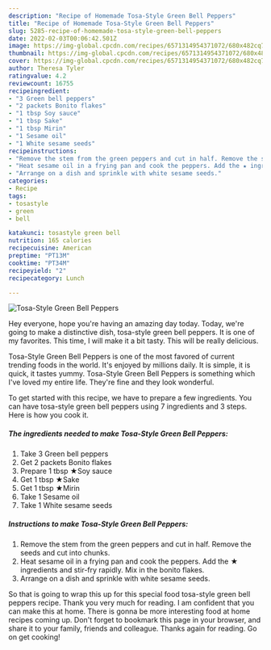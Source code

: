 ```yaml
---
description: "Recipe of Homemade Tosa-Style Green Bell Peppers"
title: "Recipe of Homemade Tosa-Style Green Bell Peppers"
slug: 5285-recipe-of-homemade-tosa-style-green-bell-peppers
date: 2022-02-03T00:06:42.501Z
image: https://img-global.cpcdn.com/recipes/6571314954371072/680x482cq70/tosa-style-green-bell-peppers-recipe-main-photo.jpg
thumbnail: https://img-global.cpcdn.com/recipes/6571314954371072/680x482cq70/tosa-style-green-bell-peppers-recipe-main-photo.jpg
cover: https://img-global.cpcdn.com/recipes/6571314954371072/680x482cq70/tosa-style-green-bell-peppers-recipe-main-photo.jpg
author: Theresa Tyler
ratingvalue: 4.2
reviewcount: 16755
recipeingredient:
- "3 Green bell peppers"
- "2 packets Bonito flakes"
- "1 tbsp Soy sauce"
- "1 tbsp Sake"
- "1 tbsp Mirin"
- "1 Sesame oil"
- "1 White sesame seeds"
recipeinstructions:
- "Remove the stem from the green peppers and cut in half. Remove the seeds and cut into chunks."
- "Heat sesame oil in a frying pan and cook the peppers. Add the ★ ingredients and stir-fry rapidly. Mix in the bonito flakes."
- "Arrange on a dish and sprinkle with white sesame seeds."
categories:
- Recipe
tags:
- tosastyle
- green
- bell

katakunci: tosastyle green bell 
nutrition: 165 calories
recipecuisine: American
preptime: "PT13M"
cooktime: "PT34M"
recipeyield: "2"
recipecategory: Lunch

---
```



![Tosa-Style Green Bell Peppers](https://img-global.cpcdn.com/recipes/6571314954371072/680x482cq70/tosa-style-green-bell-peppers-recipe-main-photo.jpg)

Hey everyone, hope you're having an amazing day today. Today, we're going to make a distinctive dish, tosa-style green bell peppers. It is one of my favorites. This time, I will make it a bit tasty. This will be really delicious.



Tosa-Style Green Bell Peppers is one of the most favored of current trending foods in the world. It's enjoyed by millions daily. It is simple, it is quick, it tastes yummy. Tosa-Style Green Bell Peppers is something which I've loved my entire life. They're fine and they look wonderful.


To get started with this recipe, we have to prepare a few ingredients. You can have tosa-style green bell peppers using 7 ingredients and 3 steps. Here is how you cook it.

<!--inarticleads1-->

##### The ingredients needed to make Tosa-Style Green Bell Peppers:

1. Take 3 Green bell peppers
1. Get 2 packets Bonito flakes
1. Prepare 1 tbsp ★Soy sauce
1. Get 1 tbsp ★Sake
1. Get 1 tbsp ★Mirin
1. Take 1 Sesame oil
1. Take 1 White sesame seeds




<!--inarticleads2-->

##### Instructions to make Tosa-Style Green Bell Peppers:

1. Remove the stem from the green peppers and cut in half. Remove the seeds and cut into chunks.
1. Heat sesame oil in a frying pan and cook the peppers. Add the ★ ingredients and stir-fry rapidly. Mix in the bonito flakes.
1. Arrange on a dish and sprinkle with white sesame seeds.




So that is going to wrap this up for this special food tosa-style green bell peppers recipe. Thank you very much for reading. I am confident that you can make this at home. There is gonna be more interesting food at home recipes coming up. Don't forget to bookmark this page in your browser, and share it to your family, friends and colleague. Thanks again for reading. Go on get cooking!

